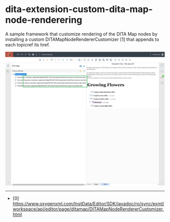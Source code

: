 # dita-extension-custom-dita-map-node-renderering

A sample framework that customize rendering of the DITA Map nodes by installing a custom DITAMapNodeRendererCustomizer [1] that appends to each topicref its href.

![demonstration](demo.png "Demonstration")

--- 

- [0] https://www.oxygenxml.com/InstData/Editor/SDK/javadoc/ro/sync/exml/workspace/api/editor/page/ditamap/DITAMapNodeRendererCustomizer.html
